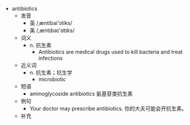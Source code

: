 - antibiotics
  - 发音
    - 英 /ˌæntibai'ɔtiks/
    - 美 /,æntɪbaɪ'ɑtɪks/
  - 词义
    - n. 抗生素
      - Antibiotics are medical drugs used to kill bacteria and treat infections
  - 近义词
    - n. 抗生素；抗生学
      - microbiotic
  - 短语
    - aminoglycoside antibiotics 氨基苷类抗生素
  - 例句
    - Your doctor may prescribe antibiotics. 你的大夫可能会开抗生素。
  - 补充